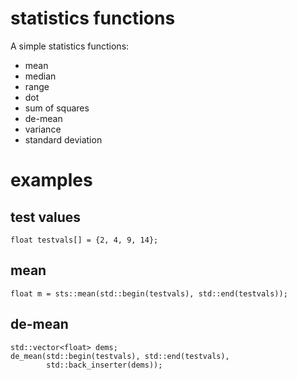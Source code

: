 # statistics functions

A simple statistics functions:

* mean
* median
* range
* dot
* sum of squares
* de-mean
* variance
* standard deviation

# examples

## test values

    float testvals[] = {2, 4, 9, 14};

## mean

    float m = sts::mean(std::begin(testvals), std::end(testvals));

## de-mean

    std::vector<float> dems;
    de_mean(std::begin(testvals), std::end(testvals),
            std::back_inserter(dems));
